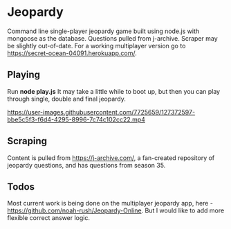 # Jeopardy
Command line single-player jeopardy game built using node.js with mongoose as the database. Questions pulled from j-archive. Scraper may be slightly out-of-date.
For a working multiplayer version go to https://secret-ocean-04091.herokuapp.com/.

## Playing
Run **node play.js**
It may take a little while to boot up, but then you can play through single, double and final jeopardy.

https://user-images.githubusercontent.com/7725659/127372597-bbe5c5f3-f6d4-4295-8996-7c74c102cc22.mp4

## Scraping
Content is pulled from https://j-archive.com/, a fan-created repository of jeopardy questions, and has questions from season 35.

## Todos
Most current work is being done on the multiplayer jeopardy app, here - https://github.com/noah-rush/Jeopardy-Online. But I would like to add more flexible correct answer logic. 

